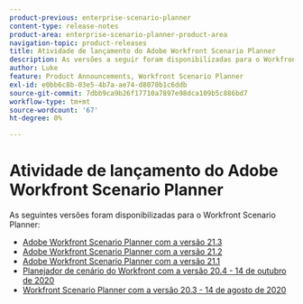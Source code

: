 ```yaml
---
product-previous: enterprise-scenario-planner
content-type: release-notes
product-area: enterprise-scenario-planner-product-area
navigation-topic: product-releases
title: Atividade de lançamento do Adobe Workfront Scenario Planner
description: As versões a seguir foram disponibilizadas para o Workfront Scenario Planner.
author: Luke
feature: Product Announcements, Workfront Scenario Planner
exl-id: e0bb6c8b-03e5-4b7a-ae74-d8070b1c6ddb
source-git-commit: 7dbb9ca9b26f17710a7897e98dca109b5c886bd7
workflow-type: tm+mt
source-wordcount: '67'
ht-degree: 0%

---
```


# Atividade de lançamento do Adobe Workfront Scenario Planner

As seguintes versões foram disponibilizadas para o Workfront Scenario Planner:

<!--* [Adobe Workfront Scenario Planner with the 21.4 release](../../../product-announcements/product-releases/scenario-planner-release-activity/sp-release-21-4.md) -->

* [Adobe Workfront Scenario Planner com a versão 21.3](../../../product-announcements/product-releases/scenario-planner-release-activity/sp-release-21-3.md)
* [Adobe Workfront Scenario Planner com a versão 21.2](../../../product-announcements/product-releases/scenario-planner-release-activity/sp-release-21-2.md)
* [Adobe Workfront Scenario Planner com a versão 21.1](../../../product-announcements/product-releases/scenario-planner-release-activity/sp-release-21-1.md)
* [Planejador de cenário do Workfront com a versão 20.4 - 14 de outubro de 2020](../../../product-announcements/product-releases/scenario-planner-release-activity/sp-release-20.4.md)
* [Workfront Scenario Planner com a versão 20.3 - 14 de agosto de 2020](../../../product-announcements/product-releases/scenario-planner-release-activity/sp-release-20-3.md)
